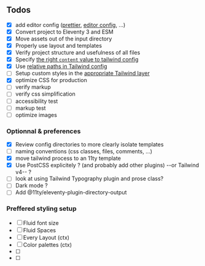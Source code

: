 ## Todos

- [x] add editor config ([prettier](https://github.com/tailwindlabs/prettier-plugin-tailwindcss), [editor config](https://editorconfig.org/), ...)
- [x] Convert project to Eleventy 3 and ESM
- [x] Move assets out of the input directory
- [x] Properly use layout and templates
- [x] Verify project structure and usefulness of all files
- [x] Specify [the right `content` value to tailwind config](https://tailwindcss.com/docs/content-configuration#pattern-recommendations)
- [x] Use [relative paths in Tailwind config](https://tailwindcss.com/docs/content-configuration#using-relative-paths)
- [ ] Setup custom styles in the [appropriate Tailwind layer](https://tailwindcss.com/docs/adding-custom-styles#removing-unused-custom-css)
- [x] optimize CSS for production
- [ ] verify markup
- [ ] verify css simplification
- [ ] accessibility test
- [ ] markup test
- [ ] optimize images

### Optionnal & preferences

- [x] Review config directories to more clearly isolate templates
- [ ] naming conventions (css classes, files, comments, ...)
- [x] move tailwind process to an 11ty template
- [x] Use PostCSS explicitely ? (and probably add other plugins) --or Tailwind v4-- ?
- [ ] look at using Tailwind Typography plugin and prose class?
- [ ] Dark mode ?
- [ ] Add @11ty/eleventy-plugin-directory-output

### Preffered styling setup

- [ ] Fluid font size
- [ ] Fluid Spaces
- [ ] Every Layout (ctx)
- [ ] Color palettes (ctx)
- [ ]
- [ ]
